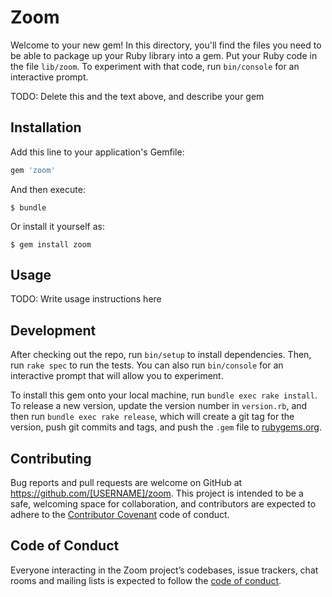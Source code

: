 # Zoom

Welcome to your new gem! In this directory, you'll find the files you need to be able to package up your Ruby library into a gem. Put your Ruby code in the file `lib/zoom`. To experiment with that code, run `bin/console` for an interactive prompt.

TODO: Delete this and the text above, and describe your gem

## Installation

Add this line to your application's Gemfile:

```ruby
gem 'zoom'
```

And then execute:

    $ bundle

Or install it yourself as:

    $ gem install zoom

## Usage

TODO: Write usage instructions here

## Development

After checking out the repo, run `bin/setup` to install dependencies. Then, run `rake spec` to run the tests. You can also run `bin/console` for an interactive prompt that will allow you to experiment.

To install this gem onto your local machine, run `bundle exec rake install`. To release a new version, update the version number in `version.rb`, and then run `bundle exec rake release`, which will create a git tag for the version, push git commits and tags, and push the `.gem` file to [rubygems.org](https://rubygems.org).

## Contributing

Bug reports and pull requests are welcome on GitHub at https://github.com/[USERNAME]/zoom. This project is intended to be a safe, welcoming space for collaboration, and contributors are expected to adhere to the [Contributor Covenant](http://contributor-covenant.org) code of conduct.

## Code of Conduct

Everyone interacting in the Zoom project’s codebases, issue trackers, chat rooms and mailing lists is expected to follow the [code of conduct](https://github.com/[USERNAME]/zoom/blob/master/CODE_OF_CONDUCT.md).

